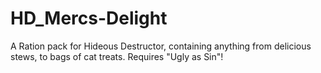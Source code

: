 # HD_Mercs-Delight
A Ration pack for Hideous Destructor, containing anything from delicious stews, to bags of cat treats. Requires "Ugly as Sin"!

